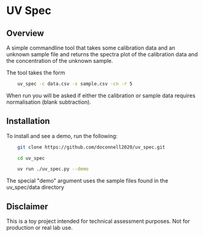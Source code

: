 # UV Spec

## Overview

A simple commandline tool that takes some calibration data and an unknown
sample file and returns the spectra plot of the calibration data and
the concentration of the unknown sample.

The tool takes the form

```bash
    uv_spec -c data.csv -s sample.csv -cn -r 5
```

When run you will be asked if either the calibration or sample data requires
normalisation (blank subtraction).

## Installation

To install and see a demo, run the following:

```bash
    git clone https://github.com/doconnell2020/uv_spec.git

    cd uv_spec

    uv run ./uv_spec.py --demo    
```

The special "demo" argument uses the sample files found in the uv_spec/data
directory

## Disclaimer

This is a toy project intended for technical assessment purposes. Not for production or real lab use.